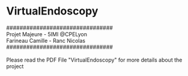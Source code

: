 # VirtualEndoscopy<br />


################################<br />
Projet Majeure - 5IMI @CPELyon<br />
Farineau Camille - Ranc Nicolas<br />
################################<br />
<br />
Please read the PDF File "VirtualEndoscopy" for more details about the project<br />
